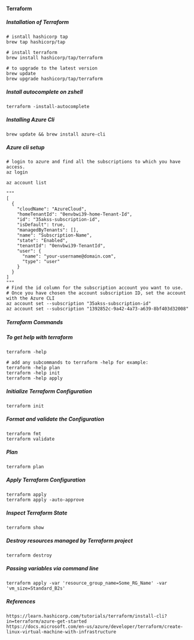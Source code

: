 #### Terraform 

##### Installation of Terraform 
```
# isntall hashicorp tap
brew tap hashicorp/tap

# install terraform
brew install hashicorp/tap/terraform

# to upgrade to the latest version
brew update
brew upgrade hashicorp/tap/terraform
```

##### Install autocomplete on zshell
```
terraform -install-autocomplete
```

##### Installing Azure Cli
```
brew update && brew install azure-cli
```

##### Azure cli setup
```
# login to azure and find all the subscriptions to which you have access.
az login 

az account list

"""
[
  {
    "cloudName": "AzureCloud",
    "homeTenantId": "0envbwi39-home-Tenant-Id",
    "id": "35akss-subscription-id",
    "isDefault": true,
    "managedByTenants": [],
    "name": "Subscription-Name",
    "state": "Enabled",
    "tenantId": "0envbwi39-TenantId",
    "user": {
      "name": "your-username@domain.com",
      "type": "user"
    }
  }
]
"""
# Find the id column for the subscription account you want to use.
# Once you have chosen the account subscription ID, set the account with the Azure CLI
az account set --subscription "35akss-subscription-id"
az account set --subscription "1392852c-9a42-4a73-a639-8bf403d32008"
```

##### Terraform Commands 

##### To get help with terraform 
```
terraform -help

# add any subcommands to terraform -help for example:
terraform -help plan
terraform -help init
terraform -help apply
```

##### Initialize Terraform Configuration
```
terraform init
```

##### Format and validate the Configuration
```
terraform fmt
terraform validate
```

##### Plan
```
terraform plan
```

##### Apply Terraform Configuration
```
terraform apply
terraform apply -auto-approve
```

##### Inspect Terraform State
```
terraform show
```

##### Destroy resources managed by Terraform project
```
terraform destroy
```

##### Passing variables via command line
```
terraform apply -var 'resource_group_name=Some_RG_Name' -var 'vm_size=Standard_B2s'
```

##### References
```
https://learn.hashicorp.com/tutorials/terraform/install-cli?in=terraform/azure-get-started
https://docs.microsoft.com/en-us/azure/developer/terraform/create-linux-virtual-machine-with-infrastructure
```